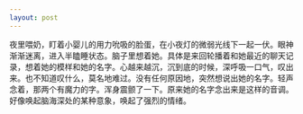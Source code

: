 ```yaml
---
layout: post
---
```


夜里喂奶，盯着小婴儿的用力吮吸的脸蛋，在小夜灯的微弱光线下一起一伏。眼神渐渐迷离，进入半瞌睡状态。脑子里想着她。具体是来回轮播着和她最近的聊天记录，想着她的模样和她的名字。心越来越沉，沉到底的时候，深呼吸一口气，叹出来。也不知道叹什么，莫名地难过。没有任何原因地，突然想说出她的名字。轻声念着，那两个有魔力的字。浑身震颤了一下。原来她的名字念出来是这样的音调。好像唤起脑海深处的某种意象，唤起了强烈的情绪。